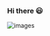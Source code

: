 ### Hi there 😃
![images](https://user-images.githubusercontent.com/107000458/172677736-28bba5e2-c5ce-415b-b89a-e887f27b4077.png)
<!--
**Gibsontanner/Gibsontanner** is a ✨ _special_ ✨ repository because its `README.md` (this file) appears on your GitHub profile.

Here are some ideas to get you started:

- 🔭 I’m currently working on Computer Science
- 🌱 I’m currently learning Computer Science and how to be good because it sounds really fun
- 👯 I’m looking to collaborate on Computer Science
- 🤔 I’m looking for help with Computer Science
- 💬 Ask me about anything
- 📫 How to reach me: Dont even worry about it
- 😄 Pronouns: He/Him
- ⚡ Fun fact: I play the organ
